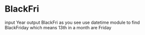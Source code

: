 # BlackFri
input Year output BlackFri
as you see
use datetime module to find BlackFriday
which means 13th in a month are Friday
